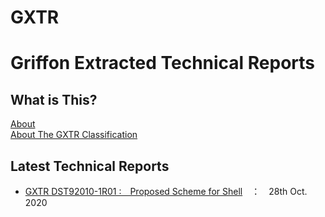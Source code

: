 # GXTR

# Griffon Extracted Technical Reports

## What is This?

[About ]()  
[About The GXTR Classification](./def.md)  

## Latest Technical Reports

- [GXTR DST92010-1R01 :　Proposed Scheme for Shell](./d.st9.20.10.1.r01.md)　：　28th Oct. 2020